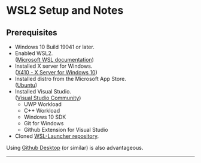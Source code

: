 # WSL2 Setup and Notes

## Prerequisites

* Windows 10 Build 19041 or later.
* Enabled WSL2.  
  ([Microsoft WSL documentation][Ref:wsl-docs])
* Installed X server for Windows.  
  ([X410 - X Server for Windows 10][Ref:X410])
* Installed distro from the Microsoft App Store.  
  ([Ubuntu][Ref:UbuntuAppx])
* Installed Visual Studio.  
  ([Visual Studio Community][Ref:VSStudio])
  * UWP Workload
  * C++ Workload
  * Windows 10 SDK
  * Git for Windows
  * Github Extension for Visual Studio
* Cloned [WSL-Launcher repository][Ref:wsl-launcher].

Using [Github Desktop][Ref:GHDesktop] (or similar) is also advantageous.

---------------------------------------

[Ref:GHDesktop]:
https://desktop.github.com/
"Focus on what matters instead of fighting with Git."

[Ref:wsl-docs]:
https://docs.microsoft.com/en-us/windows/wsl/
"Windows Subsystem for Linux Documentation"

[Ref:wsl-launcher]:
https://github.com/microsoft/WSL-DistroLauncher
"Sample/reference launcher app for WSL distro Microsoft Store packages."

[Ref:UbuntuAppx]:
https://wiki.ubuntu.com/WSL
"(without the release version) always follows the recommended release, switching over to the next one when it gets the first point release."

[Ref:VSStudio]:
https://visualstudio.microsoft.com/vs/community/
"Any individual developer can use Visual Studio Community to create their own free or paid apps."

[Ref:X410]:
https://x410.dev/
"X Server for Windows 10"